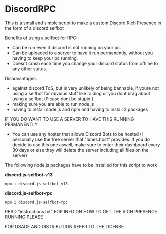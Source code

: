# DiscordRPC

This is a small and simple script to make a custom Discord Rich Presence in the form of a discord selfbot

Benefits of using a selfbot for RPC:
- Can be run even if discord is not running on your pc.
- Can be uploaded to a server to have it run permanently, without you having to keep your pc running.
- Doesnt crash each time you change your discord status from offline to any other status.

Disadvantages:
- against discord ToS, but is very unlikely of being bannable, if youre not using a selfbot for obvious stuff like raiding or you dont brag about using a selfbot (Please dont be stupid.)
- making sure you are able to run node.js
- having to install node.js and npm and having to install 2 packages

IF YOU DO WANT TO USE A SERVER TO HAVE THIS RUNNING PERMANENTLY
- You can use any hoster that allows Discord Bots to be hosted (I personally use the free server that "lunes.host" provides. If you do decide to use this one aswell, make sure to enter their dashboard every 30 days or else they will delete the server including all files on the server)

The following node.js packages have to be installed for this script to work

**discord.js-selfbot-v13**
```
npm i discord.js-selfbot-v13
```
**discord.js-selfbot-rpc**
```
npm i discord.js-selfbot-rpc
```


READ "instructions.txt" FOR INFO ON HOW TO GET THE RICH PRESENCE RUNNING PLEASE

FOR USAGE AND DISTRIBUTION REFER TO THE LICENSE
